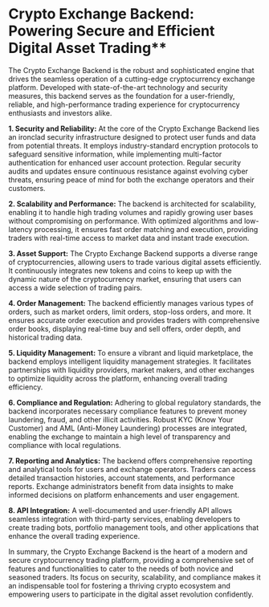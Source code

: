 # Crypto Exchange Backend: Powering Secure and Efficient Digital Asset Trading**

The Crypto Exchange Backend is the robust and sophisticated engine that drives the seamless operation of a cutting-edge cryptocurrency exchange platform. Developed with state-of-the-art technology and security measures, this backend serves as the foundation for a user-friendly, reliable, and high-performance trading experience for cryptocurrency enthusiasts and investors alike.

**1. Security and Reliability:**
At the core of the Crypto Exchange Backend lies an ironclad security infrastructure designed to protect user funds and data from potential threats. It employs industry-standard encryption protocols to safeguard sensitive information, while implementing multi-factor authentication for enhanced user account protection. Regular security audits and updates ensure continuous resistance against evolving cyber threats, ensuring peace of mind for both the exchange operators and their customers.

**2. Scalability and Performance:**
The backend is architected for scalability, enabling it to handle high trading volumes and rapidly growing user bases without compromising on performance. With optimized algorithms and low-latency processing, it ensures fast order matching and execution, providing traders with real-time access to market data and instant trade execution.

**3. Asset Support:**
The Crypto Exchange Backend supports a diverse range of cryptocurrencies, allowing users to trade various digital assets efficiently. It continuously integrates new tokens and coins to keep up with the dynamic nature of the cryptocurrency market, ensuring that users can access a wide selection of trading pairs.

**4. Order Management:**
The backend efficiently manages various types of orders, such as market orders, limit orders, stop-loss orders, and more. It ensures accurate order execution and provides traders with comprehensive order books, displaying real-time buy and sell offers, order depth, and historical trading data.

**5. Liquidity Management:**
To ensure a vibrant and liquid marketplace, the backend employs intelligent liquidity management strategies. It facilitates partnerships with liquidity providers, market makers, and other exchanges to optimize liquidity across the platform, enhancing overall trading efficiency.

**6. Compliance and Regulation:**
Adhering to global regulatory standards, the backend incorporates necessary compliance features to prevent money laundering, fraud, and other illicit activities. Robust KYC (Know Your Customer) and AML (Anti-Money Laundering) processes are integrated, enabling the exchange to maintain a high level of transparency and compliance with local regulations.

**7. Reporting and Analytics:**
The backend offers comprehensive reporting and analytical tools for users and exchange operators. Traders can access detailed transaction histories, account statements, and performance reports. Exchange administrators benefit from data insights to make informed decisions on platform enhancements and user engagement.

**8. API Integration:**
A well-documented and user-friendly API allows seamless integration with third-party services, enabling developers to create trading bots, portfolio management tools, and other applications that enhance the overall trading experience.

In summary, the Crypto Exchange Backend is the heart of a modern and secure cryptocurrency trading platform, providing a comprehensive set of features and functionalities to cater to the needs of both novice and seasoned traders. Its focus on security, scalability, and compliance makes it an indispensable tool for fostering a thriving crypto ecosystem and empowering users to participate in the digital asset revolution confidently.